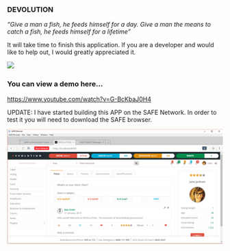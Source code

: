 <h3>DEVOLUTION</h3>

<p><i>“Give a man a fish, he feeds himself for a day. Give a man the means to catch a fish, he feeds himself for a lifetime”</i></p>

<p>It will take time to finish this application. If you are a developer and would like to help out, I would greatly appreciated it.</p>

[![](https://www.paypalobjects.com/en_US/i/btn/btn_donateCC_LG.gif)](https://www.paypal.com/cgi-bin/webscr?cmd=_s-xclick&hosted_button_id=EC3KMDEZ4282U)

<h3>You can view a demo here...</h3>
<p>
<a href="https://www.youtube.com/watch?v=G-BcKbaJ0H4">https://www.youtube.com/watch?v=G-BcKbaJ0H4</a>
</p>

<p>UPDATE: I have started building this APP on the SAFE Network. In order to test it you will need to download the SAFE browser.</p>
<p><img src="Capture.PNG" /></p>
